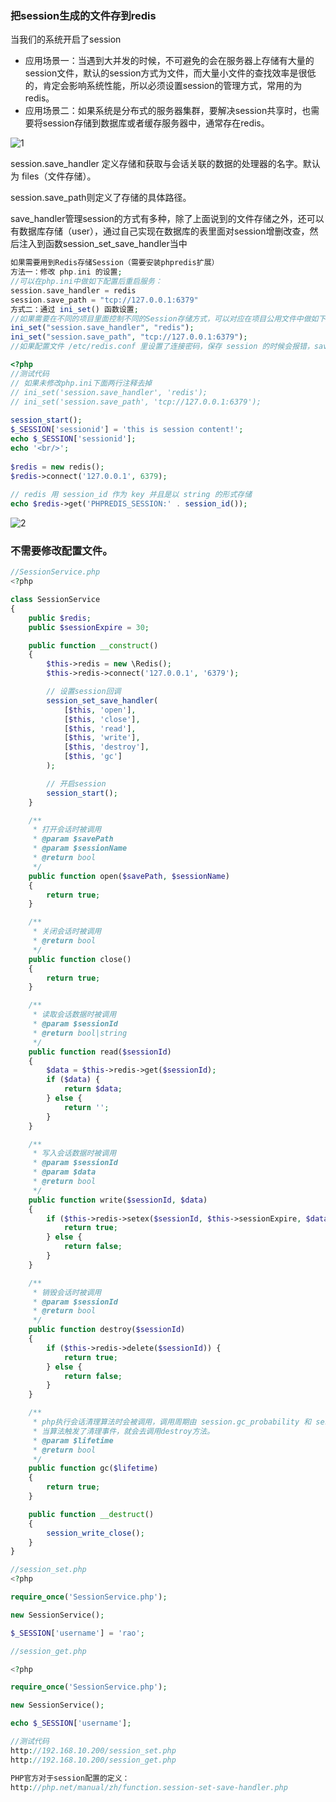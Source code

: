 ### 把session生成的文件存到redis

当我们的系统开启了session

- 应用场景一：当遇到大并发的时候，不可避免的会在服务器上存储有大量的session文件，默认的session方式为文件，而大量小文件的查找效率是很低的，肯定会影响系统性能，所以必须设置session的管理方式，常用的为redis。
- 应用场景二：如果系统是分布式的服务器集群，要解决session共享时，也需要将session存储到数据库或者缓存服务器中，通常存在redis。



![1](D:\xampp\htdocs\mytest\Git\self-study\mytest\session存储到redis\1.png)

session.save_handler 定义存储和获取与会话关联的数据的处理器的名字。默认为 files（文件存储）。

session.save_path则定义了存储的具体路径。

save_handler管理session的方式有多种，除了上面说到的文件存储之外，还可以有数据库存储（user），通过自己实现在数据库的表里面对session增删改查，然后注入到函数session_set_save_handler当中

```php
如果需要用到Redis存储Session（需要安装phpredis扩展）
方法一：修改 php.ini 的设置; 
//可以在php.ini中做如下配置后重启服务：
session.save_handler = redis
session.save_path = "tcp://127.0.0.1:6379"
方式二：通过 ini_set() 函数设置; 
//如果需要在不同的项目里面控制不同的Session存储方式，可以对应在项目公用文件中做如下配置：
ini_set("session.save_handler", "redis");
ini_set("session.save_path", "tcp://127.0.0.1:6379");
//如果配置文件 /etc/redis.conf 里设置了连接密码，保存 session 的时候会报错，save_path 这样写 tcp://127.0.0.1:6379?auth=连接密码 即可。
```

```php
<?php
//测试代码
// 如果未修改php.ini下面两行注释去掉
// ini_set('session.save_handler', 'redis');
// ini_set('session.save_path', 'tcp://127.0.0.1:6379');
 
session_start();
$_SESSION['sessionid'] = 'this is session content!';
echo $_SESSION['sessionid'];
echo '<br/>';
 
$redis = new redis();
$redis->connect('127.0.0.1', 6379);
 
// redis 用 session_id 作为 key 并且是以 string 的形式存储
echo $redis->get('PHPREDIS_SESSION:' . session_id());
```



![2](D:\xampp\htdocs\mytest\Git\self-study\mytest\session存储到redis\2.png)

### 不需要修改配置文件。

```php
//SessionService.php
<?php

class SessionService
{
    public $redis;
    public $sessionExpire = 30;

    public function __construct()
    {
        $this->redis = new \Redis();
        $this->redis->connect('127.0.0.1', '6379');

        // 设置session回调
        session_set_save_handler(
            [$this, 'open'],
            [$this, 'close'],
            [$this, 'read'],
            [$this, 'write'],
            [$this, 'destroy'],
            [$this, 'gc']
		);

        // 开启session
        session_start();
    }

    /**
     * 打开会话时被调用
     * @param $savePath
     * @param $sessionName
     * @return bool
     */
    public function open($savePath, $sessionName)
    {
        return true;
    }

    /**
     * 关闭会话时被调用
     * @return bool
     */
    public function close()
    {
        return true;
    }

    /**
     * 读取会话数据时被调用
     * @param $sessionId
     * @return bool|string
     */
    public function read($sessionId)
    {
        $data = $this->redis->get($sessionId);
        if ($data) {
            return $data;
        } else {
            return '';
        }
    }

    /**
     * 写入会话数据时被调用
     * @param $sessionId
     * @param $data
     * @return bool
     */
    public function write($sessionId, $data)
    {
        if ($this->redis->setex($sessionId, $this->sessionExpire, $data)) {
            return true;
        } else {
            return false;
        }
    }

    /**
     * 销毁会话时被调用
     * @param $sessionId
     * @return bool
     */
    public function destroy($sessionId)
    {
        if ($this->redis->delete($sessionId)) {
            return true;
        } else {
            return false;
        }
    }

    /**
     * php执行会话清理算法时会被调用，调用周期由 session.gc_probability 和 session.gc_divisor 参数控制
     * 当算法触发了清理事件，就会去调用destroy方法。
     * @param $lifetime
     * @return bool
     */
    public function gc($lifetime)
    {
        return true;
    }

    public function __destruct()
    {
        session_write_close();
    }
}

```



```php
//session_set.php
<?php

require_once('SessionService.php');

new SessionService();

$_SESSION['username'] = 'rao';

```

```php
//session_get.php

<?php

require_once('SessionService.php');

new SessionService();

echo $_SESSION['username'];

```

```php
//测试代码
http://192.168.10.200/session_set.php
http://192.168.10.200/session_get.php

PHP官方对于session配置的定义：
http://php.net/manual/zh/function.session-set-save-handler.php
```

